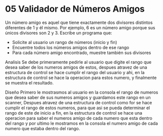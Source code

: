 # 05 **Validador de Números Amigos**

Un número amigo es aquel que tiene exactamente dos divisores distintos diferentes de 1 y él mismo. Por ejemplo, 6 es un número amigo porque sus únicos divisores son 2 y 3. Escribe un programa que:

- Solicite al usuario un rango de números (inicio y fin)
- Encuentre todos los números amigos dentro de ese rango
- Para cada número amigo encontrado, muestre también sus divisores

Analisis
Se debe primeramente pedirle al usuario que digite el rango que desea saber de los numeros amigos de estos, despues atravez de una estructura de control se hace cumplir el rango del usuario y ahi, en la estructura de control se hace la operacion para estos numero, y finalmente se muestra el resultado.

Diseño
Primero le mostrasmos al usuario en la consola el rango de numeros que desea saber de sus numeros amigos y guardamos este rango en un scanner, Despues atravez de una estructura de control como for se hace cumplir el rango de estos numeros, para que asi se pueda determinar el rango de este de inicio a fin, en la estructura de control se hace una operacion para saber el numeros amigo de cada numero que esta dentro del rango y por ultimo le mostramos en la consola el numero amigo de cada numero que estaba dentro del rango. 